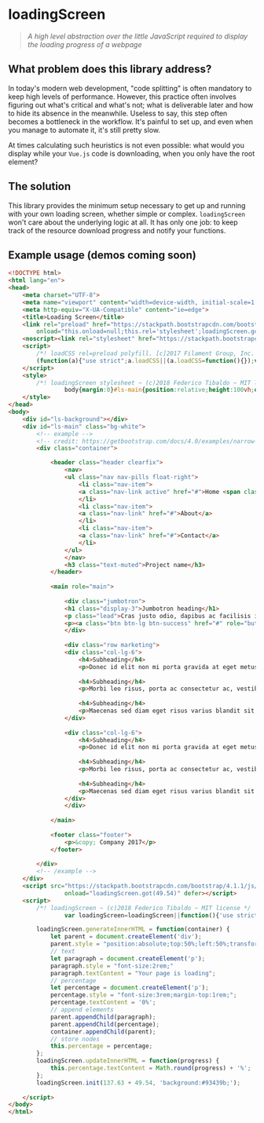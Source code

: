 loadingScreen
=============
>_A high level abstraction over the little JavaScript required to display the loading progress of a webpage_

What problem does this library address?
-----------
In today's modern web development, "code splitting" is often mandatory to keep high levels of performance. However, this practice often involves figuring out what's critical and what's not; what is deliverable later and how to hide its absence in the meanwhile. Useless to say, this step often becomes a bottleneck in the workflow. It's painful to set up, and even when you manage to automate it, it's still pretty slow.

At times calculating such heuristics is not even possible: what would you display while your `Vue.js` code is downloading, when you only have the root element?

The solution
------------
This library provides the minimum setup necessary to get up and running with your own loading screen, whether simple or complex. `loadingScreen` won't care about the underlying logic at all. It has only one job: to keep track of the resource download progress and notify your functions.

Example usage (demos coming soon)
------------
``` html
<!DOCTYPE html>
<html lang="en">
<head>
	<meta charset="UTF-8">
	<meta name="viewport" content="width=device-width, initial-scale=1.0">
	<meta http-equiv="X-UA-Compatible" content="ie=edge">
	<title>Loading Screen</title>
	<link rel="preload" href="https://stackpath.bootstrapcdn.com/bootstrap/4.1.1/css/bootstrap.min.css" as="style"
		onload="this.onload=null;this.rel='stylesheet';loadingScreen.got(137.63)">
	<noscript><link rel="stylesheet" href="https://stackpath.bootstrapcdn.com/bootstrap/4.1.1/css/bootstrap.min.css"></noscript>
	<script>
		/*! loadCSS rel=preload polyfill. [c]2017 Filament Group, Inc. MIT License */
		(function(a){"use strict";a.loadCSS||(a.loadCSS=function(){});var b=loadCSS.relpreload={};if(b.support=function(){var d;try{d=a.document.createElement("link").relList.supports("preload")}catch(f){d=!1}return function(){return d}}(),b.bindMediaToggle=function(d){function f(){d.media=g}var g=d.media||"all";d.addEventListener?d.addEventListener("load",f):d.attachEvent&&d.attachEvent("onload",f),setTimeout(function(){d.rel="stylesheet",d.media="only x"}),setTimeout(f,3e3)},b.poly=function(){if(!b.support())for(var g,d=a.document.getElementsByTagName("link"),f=0;f<d.length;f++)g=d[f],"preload"!==g.rel||"style"!==g.getAttribute("as")||g.getAttribute("data-loadcss")||(g.setAttribute("data-loadcss",!0),b.bindMediaToggle(g))},!b.support()){b.poly();var c=a.setInterval(b.poly,500);a.addEventListener?a.addEventListener("load",function(){b.poly(),a.clearInterval(c)}):a.attachEvent&&a.attachEvent("onload",function(){b.poly(),a.clearInterval(c)})}"undefined"==typeof exports?a.loadCSS=loadCSS:exports.loadCSS=loadCSS})("undefined"==typeof global?this:global);
	</script>
	<style>
		/*! loadingScreen stylesheet ~ (c)2018 Federico Tibaldo ~ MIT license */
                body{margin:0}#ls-main{position:relative;height:100vh;opacity:0;transition:opacity 1s ease-out;overflow:auto}#ls-main.ls-active{height:auto;min-height:100vh;opacity:1}#ls-background{position:absolute;top:0;left:0;width:100%;height:100vh}
	</style>
</head>
<body>
	<div id="ls-background"></div>
	<div id="ls-main" class="bg-white">
		<!-- example -->
		<!-- credit: https://getbootstrap.com/docs/4.0/examples/narrow-jumbotron/ -->
		<div class="container">

			<header class="header clearfix">
				<nav>
				<ul class="nav nav-pills float-right">
					<li class="nav-item">
					<a class="nav-link active" href="#">Home <span class="sr-only">(current)</span></a>
					</li>
					<li class="nav-item">
					<a class="nav-link" href="#">About</a>
					</li>
					<li class="nav-item">
					<a class="nav-link" href="#">Contact</a>
					</li>
				</ul>
				</nav>
				<h3 class="text-muted">Project name</h3>
			</header>
		
			<main role="main">
		
				<div class="jumbotron">
				<h1 class="display-3">Jumbotron heading</h1>
				<p class="lead">Cras justo odio, dapibus ac facilisis in, egestas eget quam. Fusce dapibus, tellus ac cursus commodo, tortor mauris condimentum nibh, ut fermentum massa justo sit amet risus.</p>
				<p><a class="btn btn-lg btn-success" href="#" role="button">Sign up today</a></p>
				</div>
		
				<div class="row marketing">
				<div class="col-lg-6">
					<h4>Subheading</h4>
					<p>Donec id elit non mi porta gravida at eget metus. Maecenas faucibus mollis interdum.</p>
		
					<h4>Subheading</h4>
					<p>Morbi leo risus, porta ac consectetur ac, vestibulum at eros. Cras mattis consectetur purus sit amet fermentum.</p>
		
					<h4>Subheading</h4>
					<p>Maecenas sed diam eget risus varius blandit sit amet non magna.</p>
				</div>
		
				<div class="col-lg-6">
					<h4>Subheading</h4>
					<p>Donec id elit non mi porta gravida at eget metus. Maecenas faucibus mollis interdum.</p>
		
					<h4>Subheading</h4>
					<p>Morbi leo risus, porta ac consectetur ac, vestibulum at eros. Cras mattis consectetur purus sit amet fermentum.</p>
		
					<h4>Subheading</h4>
					<p>Maecenas sed diam eget risus varius blandit sit amet non magna.</p>
				</div>
				</div>
		
			</main>
		
			<footer class="footer">
				<p>&copy; Company 2017</p>
			</footer>
		
		</div>
		<!-- /example -->
	</div>
	<script src="https://stackpath.bootstrapcdn.com/bootstrap/4.1.1/js/bootstrap.min.js" integrity="sha384-smHYKdLADwkXOn1EmN1qk/HfnUcbVRZyYmZ4qpPea6sjB/pTJ0euyQp0Mk8ck+5T" crossorigin="anonymous"
                onload="loadingScreen.got(49.54)" defer></script>
	<script>
		/*! loadingScreen ~ (c)2018 Federico Tibaldo ~ MIT license */
                var loadingScreen=loadingScreen||function(){'use strict';var a=0;var b=0;var d=function d(b){var c=arguments.length>1&&arguments[1]!==undefined?arguments[1]:'';if(a===0){a=b;var e=document.querySelector('#ls-background');e.style=c;this.generateInnerHTML(e)}};var e=function e(c){b+=c;var d=b/a*100;this.updateInnerHTML(d);if(d===100){document.querySelector('#ls-main').classList.add('ls-active')}};var b=function b(a){throw'generateInnerHTML has not been implemented yet!'};var b=function b(a){throw'updateInnerHTML has not been implemented yet!'};return{init:c,got:d,generateInnerHTML:e,updateInnerHTML:f}}();

		loadingScreen.generateInnerHTML = function(container) {
			let parent = document.createElement('div');
			parent.style = "position:absolute;top:50%;left:50%;transform:translate(-50%,-50%);font-family:system-ui,BlinkMacSystemFont,-apple-system,Segoe UI, Roboto,Oxygen,Ubuntu,Cantarell,Fira Sans,Droid Sans,Helvetica Neue,sans-serif;text-align:center;font-weight:100;color:#fff";
			// text
			let paragraph = document.createElement('p');
			paragraph.style = "font-size:2rem;"
			paragraph.textContent = "Your page is loading";
			// percentage
			let percentage = document.createElement('p');
			percentage.style = "font-size:3rem;margin-top:1rem;";
			percentage.textContent = '0%';
			// append elements
			parent.appendChild(paragraph);
			parent.appendChild(percentage);
			container.appendChild(parent);
			// store nodes
			this.percentage = percentage;
		};
		loadingScreen.updateInnerHTML = function(progress) {
			this.percentage.textContent = Math.round(progress) + '%';
		};
		loadingScreen.init(137.63 + 49.54, 'background:#93439b;');
		
	</script>
</body>
</html>
```